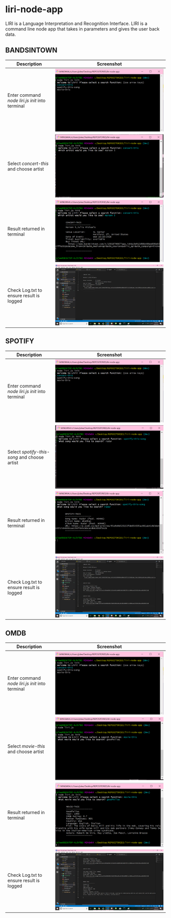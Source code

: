 # liri-node-app
 LIRI is a Language Interpretation and Recognition Interface. LIRI is a command line node app that takes in parameters and gives the user back data.

 ## BANDSINTOWN
Description | Screenshot
 ----------- | ----------
 Enter command *node liri.js init* into terminal | ![Image of Initialization](./screenshots/Init.png)
 Select *concert-this* and choose artist | ![Image of Concert Selection](./screenshots/ConcertSelect.png)
 Result returned in terminal | ![Image of Concert Result Console](./screenshots/ConcertResultConsole.png)
 Check Log.txt to ensure result is logged | ![Image of Concert Result](./screenshots/ConcertResult.png)

 ## SPOTIFY
Description | Screenshot
 ----------- | ----------
 Enter command *node liri.js init* into terminal | ![Image of Initialization](./screenshots/Init.png)
 Select *spotify-this-song* and choose artist | ![Image of Spotify Selection](./screenshots/SpotifySelect.png)
 Result returned in terminal | ![Image of Spotify Result Console](./screenshots/SpotifyResultConsole.png)
 Check Log.txt to ensure result is logged | ![Image of Spotify Result](./screenshots/SpotifyResult.png)

 ## OMDB
Description | Screenshot
 ----------- | ----------
 Enter command *node liri.js init* into terminal | ![Image of Initialization](./screenshots/Init.png)
 Select *movie-this* and choose artist | ![Image of Movie Selection](./screenshots/MovieSelect.png)
 Result returned in terminal | ![Image of Movie Result Console](./screenshots/MovieResultConsole.png)
 Check Log.txt to ensure result is logged | ![Image of Movie Result](./screenshots/MovieResult.png)
